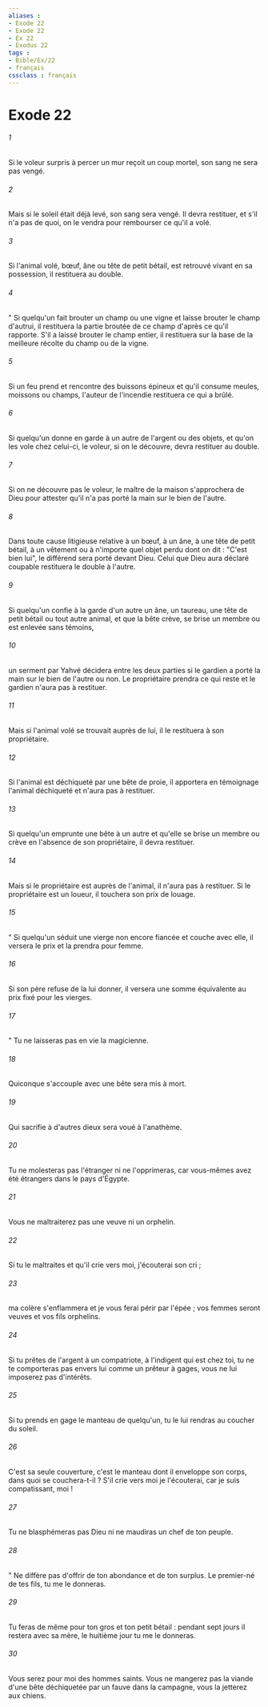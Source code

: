```yaml
---
aliases : 
- Exode 22
- Exode 22
- Ex 22
- Exodus 22
tags : 
- Bible/Ex/22
- français
cssclass : français
---
```


# Exode 22

###### 1
Si le voleur surpris à percer un mur reçoit un coup mortel, son sang ne sera pas vengé. 
###### 2
Mais si le soleil était déjà levé, son sang sera vengé. Il devra restituer, et s'il n'a pas de quoi, on le vendra pour rembourser ce qu'il a volé. 
###### 3
Si l'animal volé, bœuf, âne ou tête de petit bétail, est retrouvé vivant en sa possession, il restituera au double. 
###### 4
" Si quelqu'un fait brouter un champ ou une vigne et laisse brouter le champ d'autrui, il restituera la partie broutée de ce champ d'après ce qu'il rapporte. S'il a laissé brouter le champ entier, il restituera sur la base de la meilleure récolte du champ ou de la vigne. 
###### 5
Si un feu prend et rencontre des buissons épineux et qu'il consume meules, moissons ou champs, l'auteur de l'incendie restituera ce qui a brûlé. 
###### 6
Si quelqu'un donne en garde à un autre de l'argent ou des objets, et qu'on les vole chez celui-ci, le voleur, si on le découvre, devra restituer au double. 
###### 7
Si on ne découvre pas le voleur, le maître de la maison s'approchera de Dieu pour attester qu'il n'a pas porté la main sur le bien de l'autre. 
###### 8
Dans toute cause litigieuse relative à un bœuf, à un âne, à une tête de petit bétail, à un vêtement ou à n'importe quel objet perdu dont on dit : "C'est bien lui", le différend sera porté devant Dieu. Celui que Dieu aura déclaré coupable restituera le double à l'autre. 
###### 9
Si quelqu'un confie à la garde d'un autre un âne, un taureau, une tête de petit bétail ou tout autre animal, et que la bête crève, se brise un membre ou est enlevée sans témoins, 
###### 10
un serment par Yahvé décidera entre les deux parties si le gardien a porté la main sur le bien de l'autre ou non. Le propriétaire prendra ce qui reste et le gardien n'aura pas à restituer. 
###### 11
Mais si l'animal volé se trouvait auprès de lui, il le restituera à son propriétaire. 
###### 12
Si l'animal est déchiqueté par une bête de proie, il apportera en témoignage l'animal déchiqueté et n'aura pas à restituer. 
###### 13
Si quelqu'un emprunte une bête à un autre et qu'elle se brise un membre ou crève en l'absence de son propriétaire, il devra restituer. 
###### 14
Mais si le propriétaire est auprès de l'animal, il n'aura pas à restituer. Si le propriétaire est un loueur, il touchera son prix de louage. 
###### 15
" Si quelqu'un séduit une vierge non encore fiancée et couche avec elle, il versera le prix et la prendra pour femme. 
###### 16
Si son père refuse de la lui donner, il versera une somme équivalente au prix fixé pour les vierges. 
###### 17
" Tu ne laisseras pas en vie la magicienne. 
###### 18
Quiconque s'accouple avec une bête sera mis à mort. 
###### 19
Qui sacrifie à d'autres dieux sera voué à l'anathème. 
###### 20
Tu ne molesteras pas l'étranger ni ne l'opprimeras, car vous-mêmes avez été étrangers dans le pays d'Égypte. 
###### 21
Vous ne maltraiterez pas une veuve ni un orphelin. 
###### 22
Si tu le maltraites et qu'il crie vers moi, j'écouterai son cri ; 
###### 23
ma colère s'enflammera et je vous ferai périr par l'épée ; vos femmes seront veuves et vos fils orphelins. 
###### 24
Si tu prêtes de l'argent à un compatriote, à l'indigent qui est chez toi, tu ne te comporteras pas envers lui comme un prêteur à gages, vous ne lui imposerez pas d'intérêts. 
###### 25
Si tu prends en gage le manteau de quelqu'un, tu le lui rendras au coucher du soleil. 
###### 26
C'est sa seule couverture, c'est le manteau dont il enveloppe son corps, dans quoi se couchera-t-il ? S'il crie vers moi je l'écouterai, car je suis compatissant, moi ! 
###### 27
Tu ne blasphémeras pas Dieu ni ne maudiras un chef de ton peuple. 
###### 28
" Ne diffère pas d'offrir de ton abondance et de ton surplus. Le premier-né de tes fils, tu me le donneras. 
###### 29
Tu feras de même pour ton gros et ton petit bétail : pendant sept jours il restera avec sa mère, le huitième jour tu me le donneras. 
###### 30
Vous serez pour moi des hommes saints. Vous ne mangerez pas la viande d'une bête déchiquetée par un fauve dans la campagne, vous la jetterez aux chiens. 
